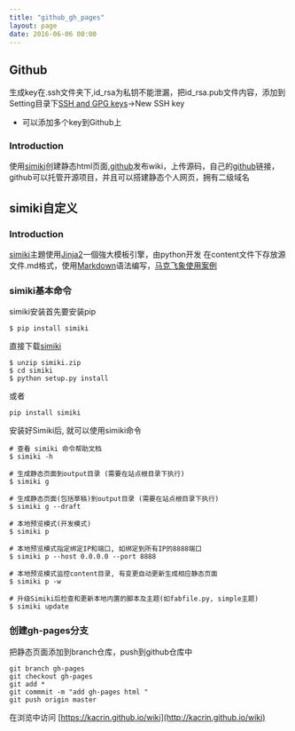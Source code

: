 ```yaml
---
title: "github_gh_pages"
layout: page
date: 2016-06-06 00:00
---
```


## Github ##

生成key在.ssh文件夹下,id_rsa为私钥不能泄漏，把id_rsa.pub文件内容，添加到Setting目录下[SSH and GPG keys](https://github.com/settings/keys)->New SSH key
- 可以添加多个key到Github上

### Introduction ###

使用[simiki](http://simiki.org)创建静态html页面,[github](http://www.github.com)发布wiki，上传源码，自己的[github](http://kacrin.github.io/wiki)链接，github可以托管开源项目，并且可以搭建静态个人网页，拥有二级域名

## simiki自定义 ##

### Introduction ###

[simiki](http://simiki.org/zh-docs/)主題使用[Jinja2](http://jinja.pocoo.org/)一個強大模板引擎，由python开发
在content文件下存放源文件.md格式，使用[Markdown](http://www.jianshu.com/p/1e402922ee32/)语法编写，[马克飞象使用案例](https://maxiang.io)

### simiki基本命令 ###

simiki安装首先要安装pip
```
$ pip install simiki
```
直接下载[simiki](https://github.com/tankywoo/simiki)
```
$ unzip simiki.zip
$ cd simiki
$ python setup.py install
```
或者
```
pip install simiki
```


安装好Simiki后, 就可以使用simiki命令

```
# 查看 simiki 命令帮助文档
$ simiki -h

# 生成静态页面到output目录 (需要在站点根目录下执行)
$ simiki g

# 生成静态页面(包括草稿)到output目录 (需要在站点根目录下执行)
$ simiki g --draft

# 本地预览模式(开发模式)
$ simiki p

# 本地预览模式指定绑定IP和端口, 如绑定到所有IP的8888端口
$ simiki p --host 0.0.0.0 --port 8888

# 本地预览模式监控content目录, 有变更自动更新生成相应静态页面
$ simiki p -w

# 升级Simiki后检查和更新本地内置的脚本及主题(如fabfile.py, simple主题)
$ simiki update

```

### 创建gh-pages分支

把静态页面添加到branch仓库，push到github仓库中
```
git branch gh-pages
git checkout gh-pages
git add *
git commmit -m "add gh-pages html "
git push origin master
```

在浏览中访问
[https://kacrin.github.io/wiki](http://kacrin.github.io/wiki)



